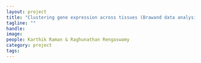 ```yaml
---
layout: project
title: "Clustering gene expression across tissues (Brawand data analysis)"
tagline: ""
handle: 
image: 
people: Karthik Raman & Raghunathan Rengaswamy
category: project
tags: 
---
```

